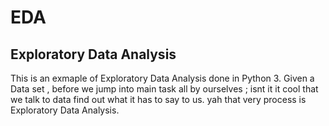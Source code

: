 # EDA
## Exploratory Data Analysis
This is an exmaple of Exploratory Data Analysis done in Python 3. 
Given a Data set , before we jump into main task all by ourselves ; isnt it it cool that we talk to data find out what it has to say to us. yah that very process is Exploratory Data Analysis. 

